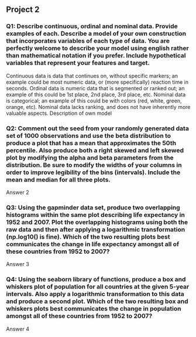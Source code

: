 ## Project 2
### Q1: Describe continuous, ordinal and nominal data. Provide examples of each. Describe a model of your own construction that incorporates variables of each type of data. You are perfectly welcome to describe your model using english rather than mathematical notation if you prefer. Include hypothetical variables that represent your features and target.  
Continuous data is data that continues on, without specific markers; an example could be most numeric data, or (more specifically) reaction time in seconds. Ordinal data is numeric data that is segmented or ranked out; an example of this could be 1st place, 2nd place, 3rd place, etc. Nominal data is categorical; an example of this could be with colors (red, white, green, orange, etc). Nominal data lacks ranking, and does not have inherently more valuable aspects. Description of own model
### Q2: Comment out the seed from your randomly generated data set of 1000 observations and use the beta distribution to produce a plot that has a mean that approximates the 50th percentile. Also produce both a right skewed and left skewed plot by modifying the alpha and beta parameters from the distribution. Be sure to modify the widths of your columns in order to improve legibility of the bins (intervals). Include the mean and median for all three plots.  
Answer 2
### Q3: Using the gapminder data set, produce two overlapping histograms within the same plot describing life expectancy in 1952 and 2007. Plot the overlapping histograms using both the raw data and then after applying a logarithmic transformation (np.log10() is fine). Which of the two resulting plots best communicates the change in life expectancy amongst all of these countries from 1952 to 2007?  
Answer 3
### Q4: Using the seaborn library of functions, produce a box and whiskers plot of population for all countries at the given 5-year intervals. Also apply a logarithmic transformation to this data and produce a second plot. Which of the two resulting box and whiskers plots best communicates the change in population amongst all of these countries from 1952 to 2007?  
Answer 4
